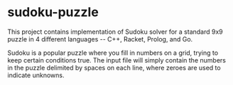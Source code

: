 # sudoku-puzzle

This project contains implementation of Sudoku solver for a standard 9x9 puzzle in 4 different languages -- C++, Racket, Prolog, and Go.

Sudoku is a popular puzzle where you fill in numbers on a grid, trying to keep certain conditions true. The input file will simply contain the numbers in the puzzle delimited by spaces on each line, where zeroes are used to indicate unknowns. 